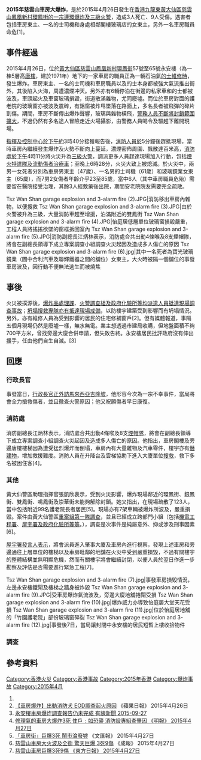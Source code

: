 **2015年慈雲山車房大爆炸**，是於2015年4月26日發生在[香港](../Page/香港.md "wikilink")[九龍東](../Page/九龍東.md "wikilink")[黃大仙區](../Page/黃大仙區.md "wikilink")[慈雲山鳳凰新村環鳳街的一宗連環](../Page/慈雲山.md "wikilink")[爆炸及](../Page/爆炸.md "wikilink")[三級火警](../Page/三級火警.md "wikilink")，造成3人死亡、9人受傷。遇害者包括車房東主、一名的士司機和身處相鄰閣樓玻璃店的女東主，另外一名車房職員命危\[1\]。

## 事件經過

2015年4月26日，位於[黃大仙區](../Page/黃大仙區.md "wikilink")[慈雲山鳳凰新村環鳳街](../Page/慈雲山.md "wikilink")57號至65號永安樓（為一棟5層高[唐樓](../Page/唐樓.md "wikilink")，建於1971年）地下的一家車房的職員正為一輛石油氣[的士維修時](../Page/香港的士.md "wikilink")，發生爆炸。車房東主、一名的士司機和車房職員以及的士本身都被強大氣流推出街外，其後陷入火海，周遭濃煙冲天。另外亦有6輛停泊在街邊的私家車和的士都被波及，車頭起火及車窗玻璃損毀，街道散滿雜物，尤同廢墟。而位於車房對面的護老院的玻璃窗亦被波及震碎，有鋁窗被炸甩墜落在路面上，多名長者被飛彈的碎片割傷。期間，車房不斷傳出爆炸聲響，玻璃與雜物橫飛，[警務人員不斷將封鎖範圍擴大](../Page/警務人員.md "wikilink")，不過仍然有多名途人冒險走近火場攝影，由警務人員喝令及驅趕下離開現場。

[指揮及控制中心於下午約](../Page/指揮及控制中心.md "wikilink")3時40分接獲報告後，[消防人員於](../Page/消防人員.md "wikilink")5分鐘後趕抵現場，當時車房內繼續發生爆炸及火勢不斷向上蔓延，濃煙密佈周圍、飄散達百米高，[消防處於下午](../Page/消防處.md "wikilink")4時11分將火災升為[三級火警](../Page/三級火警.md "wikilink")，調派更多人員趕達現場加入行動，包括[煙火特遣隊及](../Page/煙火特遣隊.md "wikilink")[流動傷者治療車](../Page/救護總區#車輛.md "wikilink")；至晚上6時28分，火災大致上被熄滅。於火災中，兩男一女死者分別為車房男東主（47歲）、一名男的士司機（61歲）和玻璃鏡業女東主（65歲），而7男2女傷者年齡介乎23至85歲，當中6人（其中車房職員危殆）需要留在醫院接受治理，其餘3人經敷藥後出院，期間安老院院友需要完全疏散。

Tsz Wan Shan garage explosion and 3-alarm fire (2).JPG|消防移出車房內雜物，以便搜救
Tsz Wan Shan garage explosion and 3-alarm fire
(3).JPG|由於火警被升為三級，大量消防車趕至增援，泊滿附近的雙鳳街
Tsz Wan Shan garage explosion and 3-alarm fire
(4).JPG|怡庭居低層單位玻璃窗損毀嚴重，工程人員將搖搖欲墜的窗框拆回室內
Tsz Wan Shan garage explosion and 3-alarm fire
(5).JPG|消防副總長江炳林表示，消防處合共出動4條喉及8支煙帽隊，將會在副總長領導下成立專案調查小組調查火災起因及造成多人傷亡的原因
Tsz Wan Shan garage explosion and 3-alarm fire
(6).jpg|其中一名死者為寶光玻璃鏡業（圖中合利汽車及聯輝鐵器之間的舖位）女東主，大火時被隔一個舖位的事發車房波及，因行動不便無法逃生而被燒焦

## 事後

火災被撲源後，[爆炸品處理課](../Page/爆炸品處理課.md "wikilink")、[火警調查組及](../Page/火警調查組.md "wikilink")[政府化驗所等均派遣人員抵達現場調查事故](../Page/政府化驗所.md "wikilink")；[坍塌搜救專隊亦有抵達現場戒備](../Page/坍塌搜救專隊.md "wikilink")，以防樓宇建築受到影響而有坍塌情況。另外，亦有維修人員為受到影響的居民的住宅修補窗戶\[2\]。但有媒體報道，事隔五個月現場仍然是廢墟一樣，無水無電。業主想透過市建局收購，但地盤面積不夠700平方米，曾找旁邊大廈合併申請，但失敗告終。永安樓居民批評政府沒有伸出援手，任由他們自生自滅。\[3\]

## 回應

### 行政長官

事發當日，[行政長官正外訪](../Page/香港行政長官.md "wikilink")[馬來西亞](../Page/馬來西亞.md "wikilink")[吉隆坡](../Page/吉隆坡.md "wikilink")，他形容今次為一宗不幸事件，當局將會全力搶救傷者，並且徹查火警原因；他又祝願傷者早日康復。

### 消防處

消防副總長江炳林表示，消防處合共出動4條喉及8支[煙帽隊](../Page/煙帽隊.md "wikilink")，將會在副總長領導下成立專案調查小組調查火災起因及造成多人傷亡的原因。他指出，車房閣樓及旁邊唐樓樓梯因為遭受猛烈爆炸而倒塌，車房內有大量雜物及汽車零件，樓宇亦有[僭建物](../Page/僭建物.md "wikilink")，增加救援難度。消防人員在升降台及雲梯協助下進入大廈單位[搜救](../Page/搜救.md "wikilink")，救下多名被困住客\[4\]。

### 其他

黃大仙警區助理指揮官張凱欣表示，受到火災影響，爆炸現場鄰近的環鳳街、銀鳳街、雙鳳街、鳴鳳街及崇華街未能夠解除封鎖。她又指出，在現場疏散了123人，當中包括附近99名護老院長者居民\[5\]。現場亦有7架車輛被爆炸所波及，嚴重損毀。案件由黃大仙警區[重案組第一隊調查](../Page/重案組.md "wikilink")，並且已經成立跨部門小組（包括[機電工程署](../Page/機電工程署.md "wikilink")、[屋宇署及](../Page/屋宇署.md "wikilink")[政府化驗所等等](../Page/政府化驗所.md "wikilink")。），調查是次事件是純屬意外、抑或涉及刑事因素\[6\]。

[屋宇署發言人表示](../Page/屋宇署.md "wikilink")，將會派員進入肇事大廈及車房內進行視察，發現上述車房和旁邊通往上層單位的樓梯以及車房毗鄰的地舖在火災中受到嚴重損毀，不過有關樓宇的整體結構並無明顯危機，然而有關樓宇將會繼續封閉，以便人員於翌日作進一步勘察及評估是否需要進行緊急工程\[7\]。

Tsz Wan Shan garage explosion and 3-alarm fire
(7).jpg|事發車房損毀情況，左邊永安樓鐵閘及樓梯之牆身被炸毀
Tsz Wan Shan garage explosion and 3-alarm fire
(9).JPG|受車房爆炸氣流波及，旁邊大廈地舖捲閘受損 Tsz Wan
Shan garage explosion and 3-alarm fire (10).jpg|爆炸威力亦導致怡庭居大堂天花受損 Tsz Wan
Shan garage explosion and 3-alarm fire (11).jpg|位於怡庭居地舖的「竹園護老院」部份玻璃窗碎裂
Tsz Wan Shan garage explosion and 3-alarm fire
(12).jpg|事發後7日，當局讓封閉中永安樓的居民短暫上樓收拾物件

### 調查

## 參考資料

[Category:香港火災](https://zh.wikipedia.org/wiki/Category:香港火災 "wikilink")
[Category:香港事故](https://zh.wikipedia.org/wiki/Category:香港事故 "wikilink")
[Category:2015年香港](https://zh.wikipedia.org/wiki/Category:2015年香港 "wikilink")
[Category:爆炸事故](https://zh.wikipedia.org/wiki/Category:爆炸事故 "wikilink")
[Category:2015年4月](https://zh.wikipedia.org/wiki/Category:2015年4月 "wikilink")

1.
2.  [【車房爆炸】出動消防犬
    EOD調查起火原因](http://hk.apple.nextmedia.com/realtime/breaking/20150426/53676321)
    《蘋果日報》 2015年4月26日
3.  [永安樓車房爆炸調查報告仍未完成
    有線新聞 2015-09-27](http://cablenews.i-cable.com/webapps/news_video/index.php?news_id=467114)
4.  [修理氣的車房大爆炸3死 住戶﹕如恐襲 消防設專組查肇因
    《明報》 2015年4月27日](http://news.mingpao.com/pns/%E4%BF%AE%E7%90%86%E6%B0%A3%E7%9A%84%E8%BB%8A%E6%88%BF%E5%A4%A7%E7%88%86%E7%82%B83%E6%AD%BB-%E4%BD%8F%E6%88%B6%EF%B9%95%E5%A6%82%E6%81%90%E8%A5%B2%20%E6%B6%88%E9%98%B2%E8%A8%AD%E5%B0%88%E7%B5%84%E6%9F%A5%E8%82%87%E5%9B%A0/web_tc/article/20150427/s00001/1430071575203)
5.  [「車房街」巨爆3死
    鬧市淪廢墟](http://paper.wenweipo.com/2015/04/27/YO1504270013.htm)
    《文匯報》 2015年4月27日
6.  [慈雲山車房大火波及全街
    驚天巨爆 3死9傷](http://www.singpao.com/xw/yw/201504/t20150427_556200.html)
     《成報》 2015年4月27日
7.  [慈雲山車房巨爆3死9傷
    《東方日報》 2015年4月27日](http://orientaldaily.on.cc/cnt/news/20150427/00176_015.html)